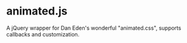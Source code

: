 animated.js
===========

A jQuery wrapper for Dan Eden's wonderful "animated.css", supports callbacks and customization.